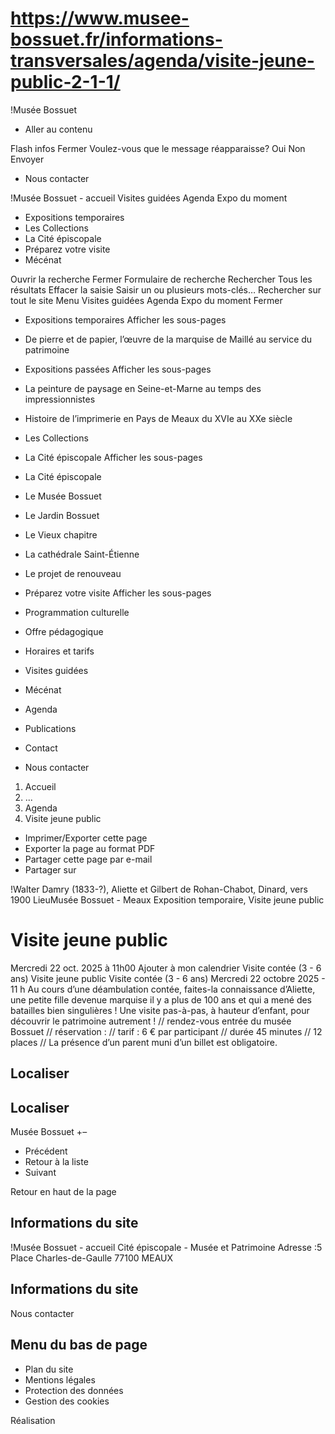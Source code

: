 # https://www.musee-bossuet.fr/informations-transversales/agenda/visite-jeune-public-2-1-1/

!Musée Bossuet
 * Aller au contenu

Flash infos
Fermer
Voulez-vous que le message réapparaisse? 
Oui 
Non 
Envoyer
 * Nous contacter

!Musée Bossuet - accueil
Visites guidées
Agenda
Expo du moment
 * Expositions temporaires 
 * Les Collections
 * La Cité épiscopale 
 * Préparez votre visite 
 * Mécénat

Ouvrir la recherche
Fermer
Formulaire de recherche
Rechercher
Tous les résultats
Effacer la saisie Saisir un ou plusieurs mots-clés…
Rechercher sur tout le site
Menu
Visites guidées
Agenda
Expo du moment
Fermer
 * Expositions temporaires Afficher les sous-pages
 * De pierre et de papier, l’œuvre de la marquise de Maillé au service du patrimoine
 * Expositions passées Afficher les sous-pages
 * La peinture de paysage en Seine-et-Marne au temps des impressionnistes
 * Histoire de l’imprimerie en Pays de Meaux du XVIe au XXe siècle
 * Les Collections
 * La Cité épiscopale Afficher les sous-pages
 * La Cité épiscopale
 * Le Musée Bossuet
 * Le Jardin Bossuet
 * Le Vieux chapitre
 * La cathédrale Saint-Étienne
 * Le projet de renouveau
 * Préparez votre visite Afficher les sous-pages
 * Programmation culturelle
 * Offre pédagogique
 * Horaires et tarifs
 * Visites guidées
 * Mécénat

 * Agenda
 * Publications
 * Contact

 * Nous contacter

 1. Accueil
 2. ...
 3. Agenda
 4. Visite jeune public

 * Imprimer/Exporter cette page
 * Exporter la page au format PDF
 * Partager cette page par e-mail
 * Partager sur

!Walter Damry \(1833-?\), Aliette et Gilbert de Rohan-Chabot, Dinard, vers 1900
LieuMusée Bossuet - Meaux 
Exposition temporaire, Visite jeune public
# Visite jeune public
Mercredi 22 oct. 2025
à 11h00 
Ajouter à mon calendrier
Visite contée (3 - 6 ans) 
Visite jeune public
Visite contée (3 - 6 ans)
Mercredi 22 octobre 2025 - 11 h
Au cours d’une déambulation contée, faites-la connaissance d’Aliette, une petite fille devenue marquise il y a plus de 100 ans et qui a mené des batailles bien singulières ! Une visite pas-à-pas, à hauteur d’enfant, pour découvrir le patrimoine autrement !
// rendez-vous entrée du musée Bossuet // réservation : // tarif : 6 € par participant // durée 45 minutes // 12 places // La présence d’un parent muni d’un billet est obligatoire.
## Localiser
## Localiser
Musée Bossuet 
+–
 * Précédent 
 * Retour à la liste 
 * Suivant 

Retour en haut de la page 
## Informations du site
!Musée Bossuet - accueil
Cité épiscopale - Musée et Patrimoine
Adresse :5 Place Charles-de-Gaulle 77100 MEAUX
## Informations du site
Nous contacter
## Menu du bas de page
 * Plan du site
 * Mentions légales
 * Protection des données
 * Gestion des cookies

Réalisation
